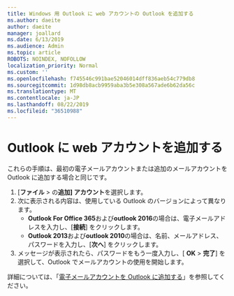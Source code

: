```yaml
---
title: Windows 用 Outlook に web アカウントの Outlook を追加する
ms.author: daeite
author: daeite
manager: joallard
ms.date: 6/13/2019
ms.audience: Admin
ms.topic: article
ROBOTS: NOINDEX, NOFOLLOW
localization_priority: Normal
ms.custom: ''
ms.openlocfilehash: f745546c991bae52046014dff836aeb54c779db8
ms.sourcegitcommit: 1d98db8acb9959aba3b5e308a567ade6b62da56c
ms.translationtype: MT
ms.contentlocale: ja-JP
ms.lasthandoff: 08/22/2019
ms.locfileid: "36510988"
---
```

# <a name="add-your-outlook-on-the-web-account-to-outlook"></a>Outlook に web アカウントを追加する

これらの手順は、最初の電子メールアカウントまたは追加のメールアカウントを Outlook に追加する場合と同じです。

1. [**ファイル** > の**追加] アカウント**を選択します。
1. 次に表示される内容は、使用している Outlook のバージョンによって異なります。
    - **Outlook For Office 365**および**outlook 2016**の場合は、電子メールアドレスを入力し、[**接続**] をクリックします。
    - **Outlook 2013**および**outlook 2010**の場合は、名前、メールアドレス、パスワードを入力し、[**次へ**] をクリックします。
1. メッセージが表示されたら、パスワードをもう一度入力し、[ **OK** > **完了**] を選択して、Outlook でメールアカウントの使用を開始します。

詳細については、「[電子メールアカウントを Outlook に追加する](https://support.office.com/article/6e27792a-9267-4aa4-8bb6-c84ef146101b)」を参照してください。